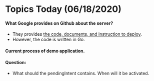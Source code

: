 # Topics Today (06/18/2020)

#### What Google provides on Github about the server?

- They provides [the code, documents, and instruction to deploy](https://google.github.io/exposure-notifications-server/).
- However, the code is written in Go.

#### Current process of demo application.

#### Question:

- What should the pendingIntent contains. When will it be activated.

